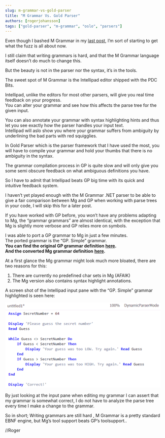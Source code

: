 ```yaml
---
slug: m-grammar-vs-gold-parser
title: "M Grammar Vs. Gold Parser"
authors: [rogerjohansson]
tags: ["gold-parser", "m-grammar", "oslo", "parsers"]
---
```

Even though I bashed M Grammar in my [last post](http://rogeralsing.com/2008/11/04/i-call-bs-on-the-oslo-m-language/), I’m sort of starting to get what the fuzz is all about now.

<!-- truncate -->

I still claim that writing grammars is hard, and that the M Grammar language itself doesn’t do much to change this.

But the beauty is not in the parser nor the syntax, it’s in the tools.

The sweet spot of M Grammar is the Intellipad editor shipped with the PDC Bits.

Intellipad, unlike the editors for most other parsers, will give you real time feedback on your progress.  
You can alter your grammar and see how this affects the parse tree for the given input.

You can also annotate your grammar with syntax highlighting hints and thus let you see exactly how the parser handles your input text.  
Intellipad will aslo show you where your grammar suffers from ambiguity by underlining the bad parts with red squigglies.

In Gold Parser which is the parser framework that I have used the most, you will have to compile your grammar and hold your thumbs that there is no ambiguity in the syntax.

The grammar compilation process in GP is quite slow and will only give you some semi obscure feedback on what ambiguous definitions you have.

So I have to admit that Intellipad beats GP big time with its quick and intuitive feedback system.

I haven’t yet played enough with the M Grammar .NET parser to be able to give a fair comparison between Mg and GP when working with parse trees in your code, I will skip this for a later post.

If you have worked with GP before, you won’t have any problems adapting to Mg, the “grammar grammars” are almost identical, with the exception that Mg is slightly more verbose and GP relies more on symbols.

I was able to port a GP grammar to Mg in just a few minutes.  
The ported grammar is the “GP. Simple” grammar.  
**You can find the original GP grammar definition** [**here**](http://www.puzzleframework.com/Blog/Downloads/simple.gold.txt)**.  
And the converted Mg grammar definition** [**here**](http://www.puzzleframework.com/Blog/Downloads/simple.m.txt)**.**

At a first glance the Mg grammar might look much more bloated, there are two reasons for this:  
1) There are currently no predefined char sets in Mg (AFAIK)  
2) The Mg version also contains syntax highlight annotations.

A screen shot of the Intellipad input pane with the “GP. Simple” grammar highlighted is seen here:

[![](./dslhighlight.gif)](http://rogeralsing.wordpress.com/wp-content/uploads/2008/11/dslhighlight.gif)

By just looking at the input pane when editing my grammar I can assert that my grammar is somewhat correct, I do not have to analyze the parse tree every time I make a change to the grammar.

So in short; Writing grammars are still hard , M Grammar is a pretty standard EBNF engine, but Mg’s tool support beats GP’s toolsupport..

//Roger
